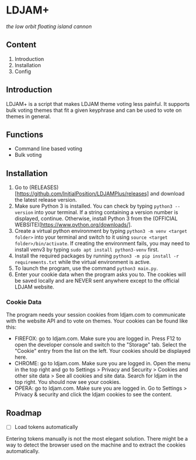 # LDJAM+
_the low orbit floating island cannon_

## Content
1. Introduction
2. Installation
3. Config

## Introduction
LDJAM+ is a script that makes LDJAM theme voting less painful. It supports bulk voting themes that fit a given keyphrase and can be used to vote on themes in general.

## Functions
- Command line based voting
- Bulk voting

## Installation
1. Go to (RELEASES)[https://github.com/InitialPosition/LDJAMPlus/releases] and download the latest release version.
2. Make sure Python 3 is installed. You can check by typing `python3 --version` into your terminal. If a string containing a version number is displayed, continue. Otherwise, install Python 3 from the (OFFICIAL WEBSITE)[https://www.python.org/downloads/].
3. Create a virtual python environment by typing `python3 -m venv <target folder>` into your terminal and switch to it using `source <target folder>/bin/activate`. If creating the environment fails, you may need to install venv3 by typing `sudo apt install python3-venv` first.
4. Install the required packages by running `python3 -m pip install -r requirements.txt` while the virtual environment is active.
5. To launch the program, use the command `python3 main.py`.
6. Enter your cookie data when the program asks you to. The cookies will be saved locally and are NEVER sent anywhere except to the official LDJAM website.

### Cookie Data
The program needs your session cookies from ldjam.com to communicate with the website API and to vote on themes. Your cookies can be found like this:

- FIREFOX: go to ldjam.com. Make sure you are logged in. Press F12 to open the developer console and switch to the "Storage" tab. Select the "Cookie" entry from the list on the left. Your cookies should be displayed here.
- CHROME: go to ldjam.com. Make sure you are logged in. Open the menu in the top right and go to Settings > Privacy and Security > Cookies and other site data > See all cookies and site data. Search for ldjam in the top right. You should now see your cookies.
- OPERA: go to ldjam.com. Make sure you are logged in. Go to Settings > Privacy & security and click the ldjam cookies to see the content.

## Roadmap
- [ ] Load tokens automatically

Entering tokens manually is not the most elegant solution. There might be a way to detect the browser used on the machine and to extract the cookies automatically.

